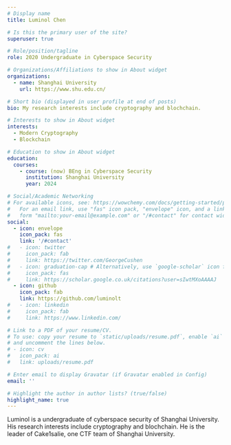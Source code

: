 ```yaml
---
# Display name
title: Luminol Chen

# Is this the primary user of the site?
superuser: true

# Role/position/tagline
role: 2020 Undergraduate in Cyberspace Security

# Organizations/Affiliations to show in About widget
organizations:
  - name: Shanghai University
    url: https://www.shu.edu.cn/

# Short bio (displayed in user profile at end of posts)
bio: My research interests include cryptography and blochchain.

# Interests to show in About widget
interests:
  - Modern Cryptography
  - Blockchain

# Education to show in About widget
education:
  courses:
    - course: (now) BEng in Cyberspace Security
      institution: Shanghai University
      year: 2024

# Social/Academic Networking
# For available icons, see: https://wowchemy.com/docs/getting-started/page-builder/#icons
#   For an email link, use "fas" icon pack, "envelope" icon, and a link in the
#   form "mailto:your-email@example.com" or "/#contact" for contact widget.
social:
  - icon: envelope
    icon_pack: fas
    link: '/#contact'
#   - icon: twitter
#     icon_pack: fab
#     link: https://twitter.com/GeorgeCushen
#   - icon: graduation-cap # Alternatively, use `google-scholar` icon from `ai` icon pack
#     icon_pack: fas
#     link: https://scholar.google.co.uk/citations?user=sIwtMXoAAAAJ
  - icon: github
    icon_pack: fab
    link: https://github.com/luminolt
#   - icon: linkedin
#     icon_pack: fab
#     link: https://www.linkedin.com/

# Link to a PDF of your resume/CV.
# To use: copy your resume to `static/uploads/resume.pdf`, enable `ai` icons in `params.toml`,
# and uncomment the lines below.
# - icon: cv
#   icon_pack: ai
#   link: uploads/resume.pdf

# Enter email to display Gravatar (if Gravatar enabled in Config)
email: ''

# Highlight the author in author lists? (true/false)
highlight_name: true
---
```


Luminol is a undergraduate of cyberspace security of Shanghai University. His research interests include cryptography and blochchain. He is the leader of Cake1salie, one CTF team of Shanghai University.

<!-- {{< icon name="download" pack="fas" >}} Download my {{< staticref "uploads/demo_resume.pdf" "newtab" >}}resumé{{< /staticref >}}. -->
